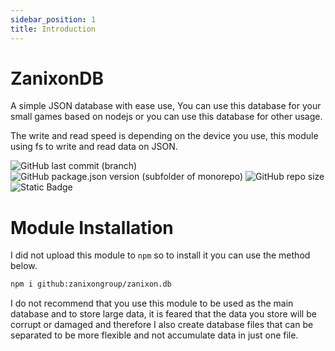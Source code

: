 ```yaml
---
sidebar_position: 1 
title: Introduction
---
```


# ZanixonDB
A simple JSON database with ease use, You can use this database for your small games based on nodejs or you can use this database for other usage.

The write and read speed is depending on the device you use, this module using fs to write and read data on JSON.

![GitHub last commit (branch)](https://img.shields.io/github/last-commit/ZTRdiamond/zanixon.db/main?style=for-the-badge) ![GitHub package.json version (subfolder of monorepo)](https://img.shields.io/github/package-json/v/ZTRdiamond%20/zanixon.db?style=for-the-badge) ![GitHub repo size](https://img.shields.io/github/repo-size/ZTRdiamond/zanixon.db?style=for-the-badge) ![Static Badge](https://img.shields.io/badge/Author-ZTRdiamond-blue?style=for-the-badge&logo=github&color=01bdff)

# Module Installation
I did not upload this module to `npm` so to install it you can use the method below.

```bash
npm i github:zanixongroup/zanixon.db
```

I do not recommend that you use this module to be used as the main database and to store large data, it is feared that the data you store will be corrupt or damaged and therefore I also create database files that can be separated to be more flexible and not accumulate data in just one file.